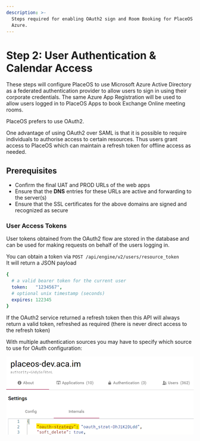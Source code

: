 ```yaml
---
description: >-
  Steps required for enabling OAuth2 sign and Room Booking for PlaceOS with
  Azure.
---
```


# Step 2: User Authentication & Calendar Access

These steps will configure PlaceOS to use Microsoft Azure Active Directory as a federated authentication provider to allow users to sign in using their corporate credentials. The same Azure App Registration will be used to allow  users logged in to PlaceOS Apps to book Exchange Online meeting rooms.

PlaceOS prefers to use OAuth2.

One advantage of using OAuth2 over SAML is that it is possible to require individuals to authorise access to certain resources. Thus users grant access to PlaceOS which can maintain a refresh token for offline access as needed.

## Prerequisites

* Confirm the final UAT and PROD URLs of the web apps
* Ensure that the **DNS** entries for these URLs are active and forwarding to the server(s)
* Ensure that the SSL certificates for the above domains are signed and recognized as secure

### User Access Tokens

User tokens obtained from the OAuth2 flow are stored in the database and can be used for making requests on behalf of the users logging in.

You can obtain a token via `POST /api/engine/v2/users/resource_token`\
It will return a JSON payload

```yaml
{
  # a valid bearer token for the current user
  token:   "1234567",
  # optional unix timestamp (seconds)
  expires: 122345
}
```

If the OAuth2 service returned a refresh token then this API will always return a valid token, refreshed as required (there is never direct access to the refresh token)

With multiple authentication sources you may have to specify which source to use for OAuth configuration:

![For each domain, specify the authentication strategy to use](<../../../.gitbook/assets/image (5) (1).png>)
